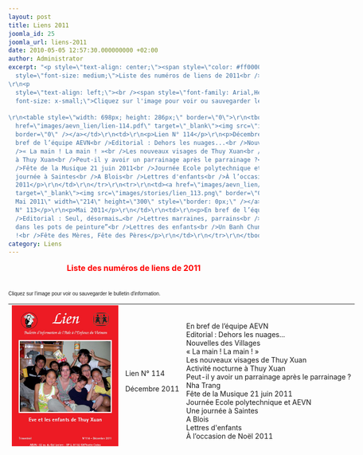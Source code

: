 ```yaml
---
layout: post
title: Liens 2011
joomla_id: 25
joomla_url: liens-2011
date: 2010-05-05 12:57:30.000000000 +02:00
author: Administrator
excerpt: "<p style=\"text-align: center;\"><span style=\"color: #ff0000;\"><strong><span
  style=\"font-size: medium;\">Liste des numéros de liens de 2011<br /></span></strong>
\r\n<p
  style=\"text-align: left;\"><br /><span style=\"font-family: Arial,Helvetica,sans-serif;
  font-size: x-small;\">Cliquez sur l'image pour voir ou sauvegarder le bulletin d'information.
  
\r\n<table style=\"width: 698px; height: 286px;\" border=\"0\">\r\n<tbody>\r\n<tr>\r\n<td><a
  href=\"images/aevn_lien/lien-114.pdf\" target=\"_blank\"><img src=\"images/stories/lien-114.png\"
  border=\"0\" /></a></td>\r\n<td>\r\n<p>Lien N° 114</p>\r\n<p>Décembre 2011</p>\r\n</td>\r\n<td>\r\n<p>En
  bref de l’équipe AEVN<br />Editorial : Dehors les nuages...<br />Nouvelles des Villages<br
  />« La main ! La main ! »<br />Les nouveaux visages de Thuy Xuan<br />Activité nocturne
  à Thuy Xuan<br />Peut-il y avoir un parrainage après le parrainage ?<br />Nha Trang<br
  />Fête de la Musique 21 juin 2011<br />Journée Ecole polytechnique et AEVN<br />Une
  journée à Saintes<br />A Blois<br />Lettres d'enfants<br />À l’occasion de Noël
  2011</p>\r\n</td>\r\n</tr>\r\n<tr>\r\n<td><a href=\"images/aevn_lien/lien-113.pdf\"
  target=\"_blank\"><img src=\"images/stories/lien_113.png\" border=\"0\" alt=\"Lien
  Mai 2011\" width=\"214\" height=\"300\" style=\"border: 0px;\" /></a><br /></td>\r\n<td>\r\n<p>Lien
  N° 113</p>\r\n<p>Mai 2011</p>\r\n</td>\r\n<td>\r\n<p>En bref de l’équipe AEVN<br
  />Editorial : Seul, désormais…<br />Lettres marraines, parrains<br />“ Les mains
  dans les pots de peinture”<br />Lettres des enfants<br />Un Banh Chung rectangulaire
  !<br />Fête des Mères, Fête des Pères</p>\r\n</td>\r\n</tr>\r\n</tbody>\r\n</table>"
category: Liens
---
```

<p style="text-align: center;"><span style="color: #ff0000;"><strong><span style="font-size: medium;">Liste des numéros de liens de 2011<br /></span></strong>

<p style="text-align: left;"><br /><span style="font-family: Arial,Helvetica,sans-serif; font-size: x-small;">Cliquez sur l'image pour voir ou sauvegarder le bulletin d'information. 

<table style="width: 698px; height: 286px;" border="0">
<tbody>
<tr>
<td><a href="/assets/images/aevn_lien/lien-114.pdf" target="_blank"><img src="/assets/images/stories/lien-114.png" border="0" /></a></td>
<td>
<p>Lien N° 114</p>
<p>Décembre 2011</p>
</td>
<td>
<p>En bref de l’équipe AEVN<br />Editorial : Dehors les nuages...<br />Nouvelles des Villages<br />« La main ! La main ! »<br />Les nouveaux visages de Thuy Xuan<br />Activité nocturne à Thuy Xuan<br />Peut-il y avoir un parrainage après le parrainage ?<br />Nha Trang<br />Fête de la Musique 21 juin 2011<br />Journée Ecole polytechnique et AEVN<br />Une journée à Saintes<br />A Blois<br />Lettres d'enfants<br />À l’occasion de Noël 2011</p>
</td>
</tr>
<tr>
<td><a href="/assets/images/aevn_lien/lien-113.pdf" target="_blank"><img src="/assets/images/stories/lien_113.png" border="0" alt="Lien Mai 2011" width="214" height="300" style="border: 0px;" /></a><br /></td>
<td>
<p>Lien N° 113</p>
<p>Mai 2011</p>
</td>
<td>
<p>En bref de l’équipe AEVN<br />Editorial : Seul, désormais…<br />Lettres marraines, parrains<br />“ Les mains dans les pots de peinture”<br />Lettres des enfants<br />Un Banh Chung rectangulaire !<br />Fête des Mères, Fête des Pères</p>
</td>
</tr>
</tbody>
</table>
